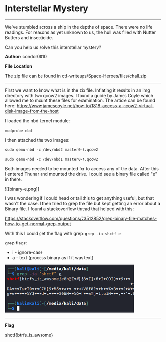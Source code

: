 # Interstellar Mystery
- - -
We've stumbled across a ship in the depths of space. There were no life readings. For reasons as yet unknown to us, the hull was filled with Nutter Butters and insecticide.

Can you help us solve this interstellar mystery?

**Author:** condor0010

**File Location**

The zip file can be found in ctf-writeups/Space-Heroes/files/chall.zip
- - -

First we want to know what is in the zip file. Inflating it results in an img directory with two qcow2 images. I found a guide by James Coyle which allowed me to mount these files for examination. The article can be found here:
https://www.jamescoyle.net/how-to/1818-access-a-qcow2-virtual-disk-image-from-the-host


I loaded the nbd kernel module:

`modprobe nbd`

I then attached the two images:

`sudo qemu-nbd -c /dev/nbd2 master0-3.qcow2`

`sudo qemu-nbd -c /dev/nbd1 master0-4.qcow2`

Both images needed to be mounted for to access any of the data. After this I entered Thunar and mounted the drive. I could see a binary file called "e" in there.

![[binary-e.png]]

I was wondering if I could head or tail this to get anything useful, but that wasn't the case. I then tried to grep the file but kept getting an error about a Binary file. I found a stackoverflow thread that helped with this:

https://stackoverflow.com/questions/23512852/grep-binary-file-matches-how-to-get-normal-grep-output

With this I could get the flag with grep:
`grep -ia shctf e`

grep flags:
- i - ignore-case
- a - text (process binary as if it was text)

![](https://github.com/TheArchPirate/ctf-writeups/blob/main/Space-Heroes/images/grep-e.png?raw=true)

- - -
**Flag**

shctf{btrfs_is_awsome}